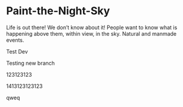 # Paint-the-Night-Sky
Life is out there! We don’t know about it! People want to know what is happening above them, within view, in the sky. Natural and manmade events.

Test Dev

Testing new branch

123123123


1413123123123

qweq